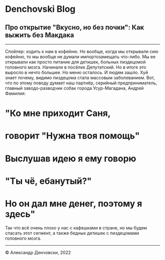 # Denchovski Blog

## Про открытие "Вкусно, но без почки": Как выжить без Макдака

*******************

Спойлер: ходить к нам в кофейню. Но вообще, когда мы открывали сию 
кофейню, то мы вообще не думали импортозамещать что-либо. Мы ее открывали 
как просто питание для детишек, больных пиздецомой головного мозга. Начинали
в посёлке Депутатский. Но в итоге это выросло в нечто большее. Но меню осталось.
И людям зашло. Хуй знает почему, видимо пиздецома стала массовым заболеванием.
Вот, что по этому поводу думает наш партнёр, серийный предприниматель, главный заводо-разводчик 
собак города Усур-Магадана, Андрей Фамилия:
# "Ко мне приходит Саня, 
# говорит "Нужна твоя помощь"
# Выслушав идею я ему говорю 
# "Ты чё, ебанутый?" 
# Но он дал мне денег, поэтому я здесь"

Так что всё очень плохо у нас с кафешками в стране, но мы будем спасать этот сегмент, а также 
бедных детишек с пиздецомами головного мозга. 

*******************
© Александр Денчовски, 2022
